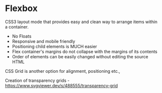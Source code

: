 # Flexbox

CSS3 layout mode that provides easy and clean way to arrange items within a container.

- No Floats
- Responsive and mobile friendly
- Positioning child elements is MUCH easier
- Flex container's margins do not collapse with the margins of its contents
- Order of elements can be easily changed without editing the source HTML

CSS Grid is another option for alignment, positioning etc.,

Creation of transparency grids - https://www.svgviewer.dev/s/488555/transparency-grid
